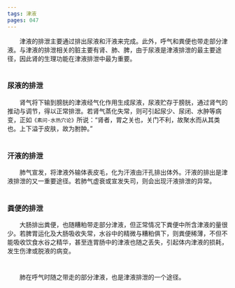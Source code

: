 ```yaml
---
tags: 津液
pages: 047
---
```

&emsp;&emsp;津液的排泄主要通过排出尿液和汗液来完成。此外，呼气和粪便也带走部分津液。与津液的排泄相关的脏主要有肾、肺、脾，由于尿液是津液排泄的最主要途径，因此肾的生理功能在津液排泄中最为重要。<br></br>

### 尿液的排泄
&emsp;&emsp;肾气将下输到膀胱的津液经气化作用生成尿液，尿液贮存于膀胱，通过肾气的推动与调节，得以正常排泄。若肾气蒸化失常，则可引起尿少、尿闭、水肿等病变，正如`《素问·水热穴论》`所说：“肾者，胃之关也，关门不利，故聚水而从其类也。上下溢于皮肤，故为胕肿。”<br></br>

### 汗液的排泄
&emsp;&emsp;肺气宣发，将津液外输体表皮毛，化为汗液由汗孔排出体外。汗液的排出是津液排泄的又一重要途径。若肺气虚衰或宣发失司，则会出现汗液排泄的异常。<br></br>

### 粪便的排泄
&emsp;&emsp;大肠排出粪便，也随糟粕带走部分津液，但正常情况下粪便中所含津液的量很少。若脾胃运化及大肠吸收失常，水谷中的精微与糟粕俱下，则粪便稀薄，不但不能吸收饮食水谷之精华，甚至连胃肠中的津液也随之丢失，引起体内津液的损耗，发生伤津或脱液的病变。<br></br>

###
&emsp;&emsp;肺在呼气时随之带走的部分津液，也是津液排泄的一个途径。